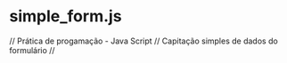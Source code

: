 # simple_form.js
// Prática de progamação - Java Script // Capitação simples de dados do formulário //
